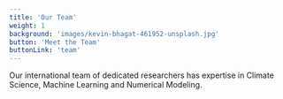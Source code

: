 ```yaml
---
title: 'Our Team'
weight: 1
background: 'images/kevin-bhagat-461952-unsplash.jpg'
button: 'Meet the Team'
buttonLink: 'team'
---
```

Our international team of dedicated researchers has expertise in Climate Science, Machine Learning and Numerical Modeling.

